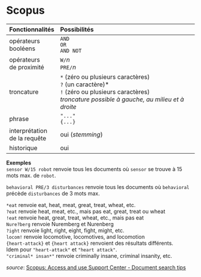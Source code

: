 # Scopus

| Fonctionnalités | Possibilités |
| :-------- | :---- |
| opérateurs<br/>booléens | `AND`<br/>`OR`<br/>`AND NOT` |
| opérateurs<br/>de proximité | `W/`*n*<br/>`PRE/`*n* |
| troncature | `*` (zéro ou plusieurs caractères)<br/>`?` (un caractère)\* <br/>`!` (zéro ou plusieurs caractères) <br/> *troncature possible à gauche, au milieu et à droite* |
| phrase | `"..."`<br/>`{...}` |
| interprétation<br/>de la requête | oui (*stemming*) |
| historique | oui |

**Exemples**   
`sensor W/15 robot` renvoie tous les documents où `sensor` se trouve à 15 mots max. de `robot`.   

`behavioral PRE/3 disturbances` renvoie tous les documents où `behavioral` précède `disturbances` de 3 mots max.

`*eat` renvoie eat, heat, meat, great, treat, wheat, etc.   
`?eat` renvoie heat, meat, etc., mais pas eat, great, treat ou wheat   
`!eat` renvoie heat, great, treat, wheat, etc., mais pas eat   
`Nure?berg` renvoie Nuremberg et Nurenberg   
`?ight` renvoie light, right, eight, fight, might, etc.   
`locom!` renvoie locomotive, locomotives, and locomotion   
`{heart-attack}` et `{heart attack}` renvoient des résultats différents.   
Idem pour `"heart-attack"` et `"heart attack"`.   
`"criminal* insan*"` renvoie criminally insane, criminal insanity, etc.

*source*: [Scopus: Access and use Support Center - Document search tips](https://service.elsevier.com/app/answers/detail/a_id/11213/supporthub/scopus/#tips)
